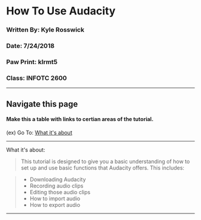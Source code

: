 # How To Use Audacity 
### Written By: Kyle Rosswick
### Date: 7/24/2018
### Paw Print: klrmt5
### Class: INFOTC 2600
---
## Navigate this page
#### Make this a table with links to certian areas of the tutorial.
(ex) Go To: [What it's about](https://github.com/krosswick/Tutorial/edit/master/README.md) 


---
What it's about:
>This tutorial is designed to give you a basic understanding of how to set up and use basic functions that Audacity offers. This includes:

>* Downloading Audacity
>* Recording audio clips
>* Editing those audio clips
>* How to import audio
>* How to export audio

---

